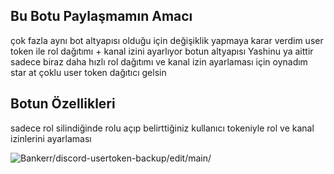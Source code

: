 ## Bu Botu Paylaşmamın Amacı
çok fazla aynı bot altyapısı olduğu için değişiklik yapmaya karar verdim user token ile rol dağıtımı + kanal izini ayarlıyor 
botun altyapısı Yashinu ya aittir sadece biraz daha hızlı rol dağıtımı ve kanal izin ayarlaması için oynadım
star at çoklu user token dağıtıcı gelsin

## Botun Özellikleri
sadece rol silindiğinde rolu açıp belirttiğiniz kullanıcı tokeniyle rol ve kanal izinlerini ayarlaması


<img src="https://komarev.com/ghpvc/?username=discord-usertoken-backup-main&label=Ziyaretçi%20Sayısı&color=da004e" alt="Bankerr/discord-usertoken-backup/edit/main/" /> <p>
